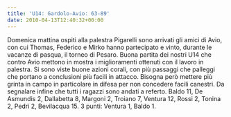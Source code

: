 ```yaml
---
title: 'U14: Gardolo-Avio: 63-89'
date: 2010-04-13T12:40:32+00:00
---
```

Domenica mattina ospiti alla palestra Pigarelli sono arrivati gli amici di Avio, con cui Thomas, Federico e Mirko hanno partecipato e vinto, durante le vacanze di pasqua, il torneo di Pesaro. Buona partita dei nostri U14 che contro Avio mettono in mostra i miglioramenti ottenuti con il lavoro in palestra. Si sono viste buone azioni corali, con più passaggi che palleggi che portano a conclusioni più facili in attacco. Bisogna però mettere più grinta in campo in particolare in difesa per non concedere facili canestri. Da segnalare infine che tutti i ragazzi sono andati a referto.
Baldo 11, De Asmundis 2, Dallabetta 8, Margoni 2, Troiano 7, Ventura 12, Rossi 2, Tonina 2, Pedri 2, Bevilacqua 15. 3 punti: Ventura 1, Baldo 1.